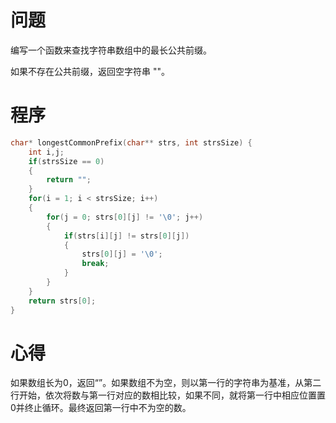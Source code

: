 # 问题
编写一个函数来查找字符串数组中的最长公共前缀。

如果不存在公共前缀，返回空字符串 ""。
# 程序
```C
char* longestCommonPrefix(char** strs, int strsSize) {
    int i,j;
    if(strsSize == 0)
    {
        return "";
    }
    for(i = 1; i < strsSize; i++)
    {
        for(j = 0; strs[0][j] != '\0'; j++)
        {
            if(strs[i][j] != strs[0][j])
            {
                strs[0][j] = '\0';
                break;
            }
        }
    }
    return strs[0];
}
```
# 心得
如果数组长为0，返回“”。如果数组不为空，则以第一行的字符串为基准，从第二行开始，依次将数与第一行对应的数相比较，如果不同，就将第一行中相应位置置0并终止循环。最终返回第一行中不为空的数。



